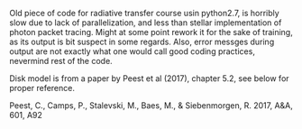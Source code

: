 Old piece of code for radiative transfer course usin python2.7, is horribly slow due to lack of parallelization, and less than stellar implementation of photon packet tracing. Might at some point rework it for the sake of training, as its output is bit suspect in some regards. Also, error messges during output are not exactly what one would call good coding practices, nevermind rest of the code. 

Disk model is from a paper by Peest et al (2017), chapter 5.2, see below for proper reference.
 
Peest, C., Camps, P., Stalevski, M., Baes, M., & Siebenmorgen, R. 2017, A&A, 601, A92
